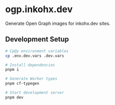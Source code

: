 # ogp.inkohx.dev

Generate Open Graph images for inkohx.dev sites.

## Development Setup

```bash
# Cp@y environment variables
cp .env.dev.vars .dev.vars

# Install dependencies
pnpm i

# Generate Worker types
pnpm cf-typegen

# Start development server
pnpm dev
```
